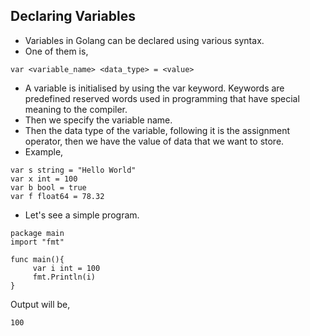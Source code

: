 ## Declaring Variables ##

* Variables in Golang can be declared using various syntax.
* One of them is,

```
var <variable_name> <data_type> = <value>
```

* A variable is initialised by using the var keyword. Keywords are predefined reserved words used in programming that have special meaning to the compiler. 
* Then we specify the variable name.
* Then the data type of the variable, following it is the assignment operator, then we have the value of data that we want to store.
* Example,
```
var s string = "Hello World"
var x int = 100
var b bool = true
var f float64 = 78.32
```

* Let's see a simple program.
```
package main
import "fmt"

func main(){
     var i int = 100
     fmt.Println(i)
}
```
Output will be,
```
100
```

